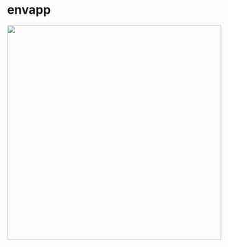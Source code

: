 # envapp

<img src="https://github.com/ThanhHau99/envApp/blob/master/screen_app/he_thong.png" width="500" hight = "500">
